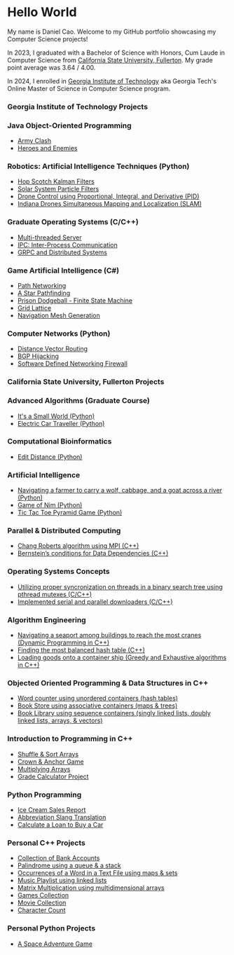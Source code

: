 # Hello World
My name is Daniel Cao.  Welcome to my GitHub portfolio showcasing my Computer Science projects!

In 2023, I graduated with a Bachelor of Science with Honors, Cum Laude in Computer Science from [California
State University, Fullerton](http://www.fullerton.edu/).  My grade point average was 3.64 / 4.00.

In 2024, I enrolled in [Georgia Institute of Technology](https://www.gatech.edu/) aka Georgia Tech's Online Master of Science in Computer Science program.

### Georgia Institute of Technology Projects

### Java Object-Oriented Programming
* [Army Clash](https://www.dropbox.com/scl/fo/kwjkq4svm7rs1k425kw43/AETQecDkL_J3h178_JjOFKw?rlkey=oxg6vxv494qkfew2qzvb3p23z&st=m7fh9b69&dl=0)
* [Heroes and Enemies](https://www.dropbox.com/scl/fo/zy84saifzgvj2ovdfba0b/AGDqL_RduEEnY_WW5LYfxVk?rlkey=nynjs99bx5zg113e6ztpaz17p&st=vvc2h7y2&dl=0)

### Robotics: Artificial Intelligence Techniques (Python)
* [Hop Scotch Kalman Filters](https://www.dropbox.com/scl/fo/c1dmcsod344pmzuidojsz/AEWufP6WDRe0qE_bZh3v4fY?rlkey=ldaj0hue1mw8fm3wsg16ripa2&st=fnxrrtlx&dl=0)
* [Solar System Particle Filters](https://www.dropbox.com/scl/fo/suc221ao6vfo8h84c8hjx/AIEWHFTdbkp5LdhGjZLLv5A?rlkey=lnfptf2f7i6vos4ogoussd9wb&st=rao7klqs&dl=0)
* [Drone Control using Proportional, Integral, and Derivative (PID)](https://www.dropbox.com/scl/fo/a3odg3c6xq6ys8nx38qpy/AAP1KYuyaVZKVPLfajQaTag?rlkey=n8loxf2ip473dhc4usxbvqv1s&st=qvv4hj95&dl=0)
* [Indiana Drones Simultaneous Mapping and Localization (SLAM)](https://www.dropbox.com/scl/fo/c7sh1zkt4y8kmr487cpvz/AB-3qAmNh9PE4Fa7-MQaOW4?rlkey=4kf7rzv05ei6dx6ngqps1f8mr&st=uxj2tpqk&dl=0)
  
### Graduate Operating Systems (C/C++)
* [Multi-threaded Server](https://www.dropbox.com/scl/fo/b2s2tit8wgqh4ufeeuc2z/AAV_lqv7hZ408FrYlTYJeqU?rlkey=5rm5of6ntg1w32xobtjlfqucj&st=vf5q2u8r&dl=0)
* [IPC: Inter-Process Communication](https://www.dropbox.com/scl/fo/ysabay4w3y1b00nzsuuiu/AKUxPlNify3IuE_Z26JEXOk?rlkey=tfoksnmce6nnbynqnf28ni9qx&st=wjxnop7w&dl=0)
* [GRPC and Distributed Systems](https://www.dropbox.com/scl/fo/3qq1a8we9y89aisks67rz/AMnrdMzGqRpFrhX0ioHGW2c?rlkey=nlfobkfgytbb0ct7j60o5drg1&st=9en4kh0t&dl=0)

### Game Artificial Intelligence (C#)
* [Path Networking](https://www.dropbox.com/scl/fi/nkcl2t1g57iiohtkzldub/CreatePathNetwork.cs?rlkey=rc5nqu34689k7cuhn5bpx58sw&st=sq1xwbp8&dl=0)
* [A Star Pathfinding](https://www.dropbox.com/scl/fi/uf6hh5dscla9gj2uphupv/AStarPathSearchImpl.cs?rlkey=dt4awobo9lzvewafgeadde9ht&st=5iboa2fw&dl=0)
* [Prison Dodgeball - Finite State Machine](https://www.dropbox.com/scl/fo/ckqnuzp11uuw1615dkbn3/AIq6UI9f3I177i0PIGbkB6g?rlkey=u4pztj7wwol63w74pwmdqnbha&st=z0jyzfih&dl=0)
* [Grid Lattice](https://www.dropbox.com/scl/fi/h6wponvhem5y9acoan1pk/CreateGrid.cs?rlkey=mcc27bn5rbajm24pd6jqux3di&st=hvdpw49c&dl=0)
* [Navigation Mesh Generation](https://www.dropbox.com/scl/fi/8yoc86qo62hjcr3qssoj8/CreateNavMesh.cs?rlkey=7lfhtk53xhm2kztsxfylwm1e1&st=f7hjx9v0&dl=0)

### Computer Networks (Python)
* [Distance Vector Routing](https://www.dropbox.com/scl/fi/kt2i6tyv9fvikdnky472h/DistanceVector.py?rlkey=jssogkjhki09ay9du8aoswc13&st=by14vz7b&dl=0)
* [BGP Hijacking](https://www.dropbox.com/scl/fo/1jsto9ul1va8zperrsfbt/ANg0_poo4KNjvXv8AkIxNpY?rlkey=inxq8i3midra1flxwtch8xrc6&st=8ttqbx6z&dl=0)
* [Software Defined Networking Firewall](https://www.dropbox.com/scl/fo/n371we1r1hazplyowxsyd/AP17guQQ5gTf_IFYIlGqEHE?rlkey=rqz790usvj019218meh0xl0zf&st=qdqyrd1l&dl=0)



### California State University, Fullerton Projects
### Advanced Algorithms (Graduate Course)
* [It's a Small World (Python)](https://github.com/dcao182/dcao182.github.io/tree/master/It's%20a%20Small%20World%20(Python))
* [Electric Car Traveller (Python)](https://github.com/dcao182/dcao182.github.io/tree/master/Electric%20Car%20Traveller)

### Computational Bioinformatics
* [Edit Distance (Python)](https://github.com/dcao182/dcao182.github.io/tree/master/Computing%20The%20Edit%20Distance%20Between%20Two%20Words)

### Artificial Intelligence
* [Navigating a farmer to carry a wolf, cabbage, and a goat across a river (Python)](https://github.com/dcao182/dcao182.github.io/tree/master/Farmer%2C%20Wolf%2C%20Goat%2C%20Cabbage)
* [Game of Nim (Python)](https://github.com/dcao182/dcao182.github.io/tree/master/Game%20of%20Nim)
* [Tic Tac Toe Pyramid Game (Python)](https://github.com/dcao182/dcao182.github.io/tree/master/Tic%20Tac%20Toe%20Pyramid%20Game)

### Parallel & Distributed Computing
* [Chang Roberts algorithm using MPI (C++)](https://github.com/dcao182/dcao182.github.io/tree/master/Chang%20Roberts%20Algorithm)
* [Bernstein’s conditions for Data Dependencies (C++)](https://github.com/dcao182/dcao182.github.io/tree/master/Bernstein%E2%80%99s%20conditions%20for%20Data%20Dependencies)

### Operating Systems Concepts
* [Utilizing proper syncronization on threads in a binary search tree using pthread mutexes (C/C++)](https://github.com/dcao182/dcao182.github.io/tree/master/Proper%20Synchronization%20on%20threads%20in%20a%20binary%20search%20tree%20using%20pthread%20mutexes)
* [Implemented serial and parallel downloaders (C/C++)](https://github.com/dcao182/dcao182.github.io/tree/master/Serial%20and%20Parallel%20Downloaders)

### Algorithm Engineering
* [Navigating a seaport among buildings to reach the most cranes (Dynamic Programming in C++)](https://github.com/dcao182/dcao182.github.io/tree/master/Dynamic%20Programming%20Project%20(C%2B%2B))
* [Finding the most balanced hash table (C++)](https://github.com/dcao182/dcao182.github.io/tree/master/Finding%20the%20most%20balanced%20hash%20table%20(C%2B%2B))
* [Loading goods onto a container ship (Greedy and Exhaustive algorithms in C++)](https://github.com/dcao182/dcao182.github.io/tree/master/Greedy%20vs.%20Exhaustive%20(C%2B%2B))

### Objected Oriented Programming & Data Structures in C++
* [Word counter using unordered containers (hash tables)](https://github.com/dcao182/dcao182.github.io/tree/master/Book%20Store%20using%20unordered%20containers%20(C%2B%2B))
* [Book Store using associative containers (maps & trees)](https://github.com/dcao182/dcao182.github.io/tree/master/Book%20Store%20using%20maps%20%26%20trees%20(C%2B%2B))
* [Book Library using sequence containers (singly linked lists, doubly linked lists, arrays, & vectors)](https://github.com/dcao182/dcao182.github.io/tree/master/Book%20Library%20using%20singly%20linked%20lists%2C%20doubly%20linked%20lists%2C%20arrays%2C%20and%20vectors%20(C%2B%2B))

### Introduction to Programming in C++
* [Shuffle & Sort Arrays](https://github.com/csuf-cpsc-mshafae-spring-2020/cpsc-120-lab-08-dcao182/blob/master/prob-1/shuffle-sort.cpp)
* [Crown & Anchor Game](https://github.com/csuf-cpsc-mshafae-spring-2020/cpsc-120-final-dcao182/blob/master/crown_and_anchor.cpp)
* [Multiplying Arrays](https://github.com/dcao182/dcao.github.io/commit/022a8f0649006210f564a511fa5172b3fae375c2)
* [Grade Calculator Project](https://github.com/csuf-cpsc-mshafae-spring-2020/cpsc-120-project-02-dcao182/blob/master/grades.cpp)

### Python Programming
* [Ice Cream Sales Report](https://github.com/dcao182/dcao.github.io/commit/827f7cec14deb532972c043acb35b556cbebcf73)
* [Abbreviation Slang Translation](https://github.com/dcao182/dcao.github.io/commit/168deec3766afb363aaff0ca17ea9913fd3aaf86)
* [Calculate a Loan to Buy a Car](https://github.com/dcao182/dcao.github.io/commit/cef08261de2eb4a7c333bc8faeec51c92b5af0d2)

### Personal C++ Projects
* [Collection of Bank Accounts](https://www.dropbox.com/scl/fo/yrhgflcqaisns1m1hy7w9/ALJ46PF4vcwGygvsfnVNV90?rlkey=8ten2yv3n75f4avm8jat6ry2t&st=opheiwhj&dl=0)
* [Palindrome using a queue & a stack](https://github.com/dcao182/dcao182.github.io/blob/master/Palindrome%20with%20queue%2C%20stack%20and%20vector%20%20(C%2B%2B)/main.cpp)
* [Occurrences of a Word in a Text File using maps & sets](https://github.com/dcao182/dcao182.github.io/blob/master/Occurrences%20of%20a%20word%20in%20a%20text%20file%20using%20maps%20and%20sets%20(C%2B%2B)/main.cpp)
* [Music Playlist using linked lists](https://github.com/dcao182/dcao182.github.io/blob/master/Playing%20songs%20from%20a%20playlist%20using%20lists%20(C%2B%2B)/main.cpp)
* [Matrix Multiplication using multidimensional arrays](https://github.com/dcao182/dcao182.github.io/tree/master/Matrix%20Multiplication%20(C%2B%2B))
* [Games Collection](https://github.com/dcao182/dcao182.github.io/blob/master/Games%20Collection%20(C%2B%2B)/main.cpp)
* [Movie Collection](https://github.com/dcao182/dcao182.github.io/blob/master/Movie%20Collection%20(C%2B%2B)/main.cpp)
* [Character Count](https://github.com/dcao182/dcao182.github.io/blob/master/Character%20Count%20(C%2B%2B)/CHARCOUNT.cpp)

### Personal Python Projects
* [A Space Adventure Game](https://github.com/dcao182/dcao182.github.io/tree/master/Mission%20Escape%20(Python))
